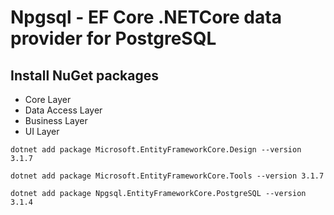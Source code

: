 # Npgsql - EF Core .NETCore data provider for PostgreSQL 

## Install NuGet packages

 - Core Layer
 - Data Access Layer
 - Business Layer
 - UI Layer

```
dotnet add package Microsoft.EntityFrameworkCore.Design --version 3.1.7
```
 
```
dotnet add package Microsoft.EntityFrameworkCore.Tools --version 3.1.7
```

```
dotnet add package Npgsql.EntityFrameworkCore.PostgreSQL --version 3.1.4
```
